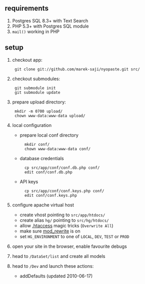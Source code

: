 requirements
------------

1. Postgres SQL 8.3+ with Text Search
1. PHP 5.3+ with Postgres SQL module
1. `mail()` working in PHP



setup
-----

1. checkout app:

        git clone git://github.com/marek-saji/nyopaste.git src/

1. checkout submodules:

        git submodule init
        git submodule update

1. prepare upload directory:

        mkdir -m 0700 upload/
        chown www-data:www-data upload/

1. local configuration

    - prepare local conf directory

            mkdir conf/
            chown www-data:www-data conf/

    - database credentials

            cp src/app/conf/conf.db.php conf/
            edit conf/conf.db.php

    - API keys

            cp src/app/conf/conf.keys.php conf/
            edit conf/conf.keys.php

1. configure apache virtual host

   - create vhost pointing to `src/app/htdocs/`
   - create alias `hg/` pointing to `src/hg/htdocs/`
   - allow [.htaccess][] magic tricks (`Overwrite All`)
   - make sure [mod_rewrite][] is on
   - set `HG_ENVIRONMENT` to one of `LOCAL`, `DEV`, `TEST` or `PROD`

1. open your site in the browser, enable favourite debugs

1. head to `/DataSet/list` and create all models

1. head to `/Dev` and launch these actions:

   - addDefaults (updated 2010-06-17)



[.htaccess]:             http://httpd.apache.org/docs/current/howto/htaccess.html
[mod_rewrite]:           http://httpd.apache.org/docs/current/mod/mod_rewrite.html

